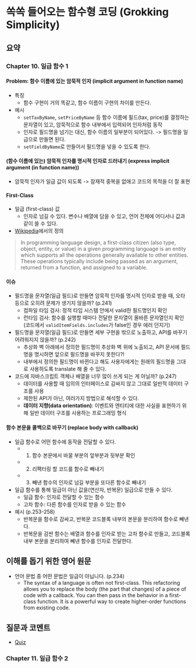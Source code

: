 # 쏙쏙 들어오는 함수형 코딩 (Grokking Simplicity)

## 요약

### Chapter 10. 일급 함수 1

#### Problem: 함수 이름에 있는 암묵적 인자 (implicit argument in function name)
- 특징
  - 함수 구현이 거의 똑같고, 함수 이름이 구현의 차이를 만든다.
- 예시
  - `setTaxByName`, `setPriceByName` 등 함수 이름에 필드(tax, price)를 결정하는 문자열이 있고, 암묵적으로 함수 내부에서 입력되어 인자처럼 동작
  - 인자로 필드명을 넘기는 대신, 함수 이름의 일부분이 되어있다. -> 필드명을 일급으로 만들면 된다.
  - `setFieldByName`로 만들어서 필드명을 넣을 수 있도록 한다.
 
#### (함수 이름에 있는) 암묵적 인자를 명시적 인자로 드러내기 (express implicit argument (in function name))
- 암묵적 인자가 일급 값이 되도록 -> 잠재적 중복을 없애고 코드의 목적을 더 잘 표현

#### First-Class
- 일급 (first-class) 값
  - 인자로 넘길 수 있다. 변수나 배열에 담을 수 있고, 언어 전체에 어디서나 값과 같이 쓸 수 있다. 
- [Wikipedia](https://en.wikipedia.org/wiki/First-class_citizen)에서의 정의
> In programming language design, a first-class citizen (also type, object, entity, or value) in a given programming language is an entity which supports all the operations generally available to other entities. These operations typically include being passed as an argument, returned from a function, and assigned to a variable. 

#### 이슈
- 필드명을 문자열(일급 필드)로 만들면 암묵적 인자를 명시적 인자로 받을 때, 오타 등으로 오히려 문제가 생기지 않을까? (p.241)
  - 컴파일 타임 검사: 정적 타입 시스템 안에서 valid한 필드명인지 확인
  - 런타임 검사: 함수를 실행할 때마다 전달한 문자열이 올바른 문자열인지 확인 (코드에서 `validItemFields.includes`가 false인 경우 에러 던지기)
- 필드명을 문자열(일급 필드)로 만들면 세부 구현을 밖으로 노출하고, API를 바꾸기 어려워지지 않을까? (p.242)
  - 추상화 벽 아래에서 정의한 필드명이 추상화 벽 위에 노출되고, API 문서에 필드명을 명시하면 앞으로 필드명을 바꾸지 못한다?!
  - 내부에서 정의한 필드명이 바뀐다고 해도 사용자에게는 원래의 필드명을 그대로 사용하도록 translate 해 줄 수 있다.
- 코드에 자바스크립트 객체나 배열을 너무 많이 쓰게 되는 게 아닐까? (p.247)
  - 데이터를 사용할 때 임의의 인터페이스로 감싸지 않고 그대로 일반적 데이터 구조를 사용
  - 제한된 API가 아닌, 여러가지 방법으로 해석할 수 있다. 
  - **데이터 지향(data orientation)**: 이벤트와 엔티티에 대한 사실을 표현하기 위해 일반 데이터 구조를 사용하는 프로그래밍 형식

#### 함수 본문을 콜백으로 바꾸기 (replace body with callback)
- 일급 함수로 어떤 함수에 동작을 전달할 수 있다.
  - 1. 함수 본문에서 바꿀 부분의 앞부분과 뒷부분 확인
  - 2. 리팩터링 할 코드를 함수로 빼내기
  - 3. 빼낸 함수의 인자로 넘길 부분을 또다른 함수로 빼내기
- 일급 함수를 통해 일급이 아닌 값을(연산자, 반복문) 일급으로 만들 수 있다.
  - 일급 함수: 인자로 전달할 수 있는 함수
  - 고차 함수: 다른 함수를 인자로 받을 수 있는 함수
- 예시 (p.253-258)
  - 반복문을 함수로 감싸고, 반복문 코드블록 내부의 본문을 분리하여 함수로 빼낸다.
  - 반복문을 감싼 함수는 배열과 함수를 인자로 받는 고차 함수로 만들고, 코드블록 내부 본문을 분리하여 빼낸 함수를 인자로 전달한다.

## 이해를 돕기 위한 영어 원문 
- 언어 문법 중 어떤 문법은 일급이 아닙니다. (p.234) 
  - The syntax of a language is often not first-class. This refactoring allows you to replace the body (the part that changes) of a piece of code with a callback. You can then pass in the behavior in a first-class function. It is a powerful way to create higher-order functions from existing code.

## 질문과 코멘트
- [Quiz](https://www.notion.so/20230708-Chapter-10-7a18fe1eec104eeb952f76186e9b4219?pvs=4)

### Chapter 11. 일급 함수 2
